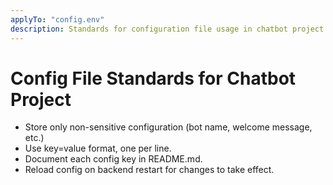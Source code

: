 ```yaml
---
applyTo: "config.env"
description: Standards for configuration file usage in chatbot project
---
```

# Config File Standards for Chatbot Project
- Store only non-sensitive configuration (bot name, welcome message, etc.)
- Use key=value format, one per line.
- Document each config key in README.md.
- Reload config on backend restart for changes to take effect.

